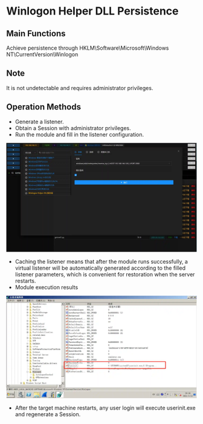 # Winlogon Helper DLL Persistence

## Main Functions
Achieve persistence through HKLM\Software\Microsoft\Windows NT\CurrentVersion\Winlogon

## Note
It is not undetectable and requires administrator privileges.

## Operation Methods
- Generate a listener.
- Obtain a Session with administrator privileges.
- Run the module and fill in the listener configuration.

![](img/Persistence_WinlogonHelperDLL_Windows/1.webp)

- Caching the listener means that after the module runs successfully, a virtual listener will be automatically generated according to the filled listener parameters, which is convenient for restoration when the server restarts.
- Module execution results

![](img/Persistence_WinlogonHelperDLL_Windows/2.webp)

- After the target machine restarts, any user login will execute userinit.exe and regenerate a Session.